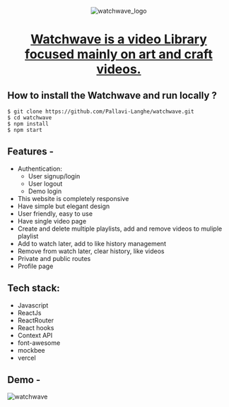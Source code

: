 <div align="center">

  ![watchwave_logo](https://github.com/Pallavi-Langhe/watchwave/assets/91686147/85859c67-cf9e-4d2b-917e-f689b90d814a)

  # [Watchwave is a video Library focused mainly on art and craft videos.](https://watchwave.vercel.app/)
    
</div>

## **How to install the Watchwave and run locally ?**

```
$ git clone https://github.com/Pallavi-Langhe/watchwave.git
$ cd watchwave
$ npm install
$ npm start
```

## **Features -**

- Authentication:
  - User signup/login
  - User logout
  - Demo login
- This website is completely responsive
- Have simple but elegant design
- User friendly, easy to use
- Have single video page
- Create and delete multiple playlists, add and remove videos to muliple playlist
- Add to watch later, add to like history management
- Remove from watch later, clear history, like videos
- Private and public routes
- Profile page


## **Tech stack:**
- Javascript
- ReactJs
- ReactRouter
- React hooks
- Context API
- font-awesome
- mockbee
- vercel


## **Demo -**

![watchwave](https://github.com/Pallavi-Langhe/watchwave/assets/91686147/c1258dbe-fdc7-4125-bfda-f7ab042e95b9)



